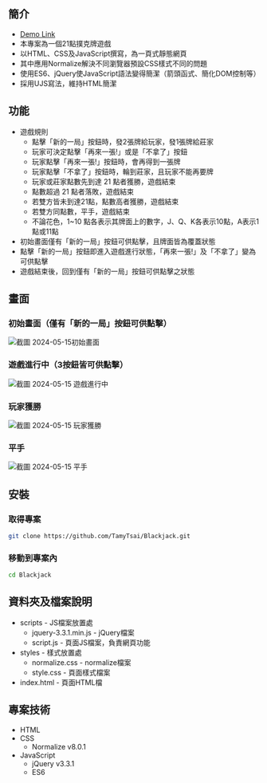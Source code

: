 ## 簡介
- [Demo Link](https://tamytsai.github.io/Blackjack/)
- 本專案為一個21點撲克牌遊戲
- 以HTML、CSS及JavaScript撰寫，為一頁式靜態網頁
- 其中應用Normalize解決不同瀏覽器預設CSS樣式不同的問題
- 使用ES6、jQuery使JavaScript語法變得簡潔（箭頭函式、簡化DOM控制等）
- 採用UJS寫法，維持HTML簡潔

## 功能
- 遊戲規則
  - 點擊「新的一局」按鈕時，發2張牌給玩家，發1張牌給莊家
  - 玩家可決定點擊「再來一張!」或是「不拿了」按鈕
  - 玩家點擊「再來一張!」按鈕時，會再得到一張牌
  - 玩家點擊「不拿了」按鈕時，輪到莊家，且玩家不能再要牌
  - 玩家或莊家點數先到達 21 點者獲勝，遊戲結束
  - 點數超過 21 點者落敗，遊戲結束
  - 若雙方皆未到達21點，點數高者獲勝，遊戲結束
  - 若雙方同點數，平手，遊戲結束
  - 不論花色，1~10 點各表示其牌面上的數字，J、Q、K各表示10點，A表示1點或11點
- 初始畫面僅有「新的一局」按鈕可供點擊，且牌面皆為覆蓋狀態
- 點擊「新的一局」按鈕即進入遊戲進行狀態，「再來一張!」及「不拿了」變為可供點擊
- 遊戲結束後，回到僅有「新的一局」按鈕可供點擊之狀態

## 畫面
### 初始畫面（僅有「新的一局」按鈕可供點擊）
![截圖 2024-05-15初始畫面](https://github.com/TamyTsai/Blackjack/assets/97825677/dc169bc3-1687-4b40-a29e-d6aaf54f0c7a)

### 遊戲進行中（3按鈕皆可供點擊）
![截圖 2024-05-15 遊戲進行中](https://github.com/TamyTsai/Blackjack/assets/97825677/f5a07cf0-eff5-4925-82c9-7b672f88b9d4)

### 玩家獲勝
![截圖 2024-05-15 玩家獲勝](https://github.com/TamyTsai/Blackjack/assets/97825677/6aca3aff-498a-43af-b314-f0f89a4700e6)

### 平手
![截圖 2024-05-15 平手](https://github.com/TamyTsai/Blackjack/assets/97825677/db36ca36-19ea-471d-bcf3-704cda29d856)


## 安裝
### 取得專案
```bash
git clone https://github.com/TamyTsai/Blackjack.git
```
### 移動到專案內
```bash
cd Blackjack
```

## 資料夾及檔案說明
- scripts - JS檔案放置處
  - jquery-3.3.1.min.js - jQuery檔案
  - script.js - 頁面JS檔案，負責網頁功能
- styles - 樣式放置處
  - normalize.css - normalize檔案
  - style.css - 頁面樣式檔案
- index.html - 頁面HTML檔

## 專案技術
- HTML
- CSS
  - Normalize v8.0.1
- JavaScript
  - jQuery v3.3.1
  - ES6
